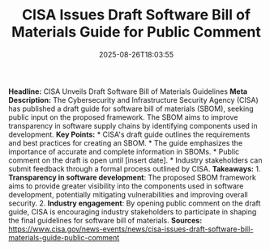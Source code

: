 ﻿---
title: "CISA Issues Draft Software Bill of Materials Guide for Public Comment"
date: "2025-08-26T18:03:55"
category: "Markets"
summary: ""
slug: "cisa issues draft software bill of materials guide for publi"
source_urls:
  - "https://www.cisa.gov/news-events/news/cisa-issues-draft-software-bill-materials-guide-public-comment"
seo:
  title: "CISA Issues Draft Software Bill of Materials Guide for Public Comment | Hash n Hedge"
  description: ""
  keywords: ["news", "markets", "brief"]
---
**Headline:** CISA Unveils Draft Software Bill of Materials Guidelines  **Meta Description:** The Cybersecurity and Infrastructure Security Agency (CISA) has published a draft guide for software bill of materials (SBOM), seeking public input on the proposed framework. The SBOM aims to improve transparency in software supply chains by identifying components used in development.  **Key Points:**  * CISA's draft guide outlines the requirements and best practices for creating an SBOM. * The guide emphasizes the importance of accurate and complete information in SBOMs. * Public comment on the draft is open until [insert date]. * Industry stakeholders can submit feedback through a formal process outlined by CISA.  **Takeaways:**  1. **Transparency in software development**: The proposed SBOM framework aims to provide greater visibility into the components used in software development, potentially mitigating vulnerabilities and improving overall security. 2. **Industry engagement**: By opening public comment on the draft guide, CISA is encouraging industry stakeholders to participate in shaping the final guidelines for software bill of materials.  **Sources:** https://www.cisa.gov/news-events/news/cisa-issues-draft-software-bill-materials-guide-public-comment 
